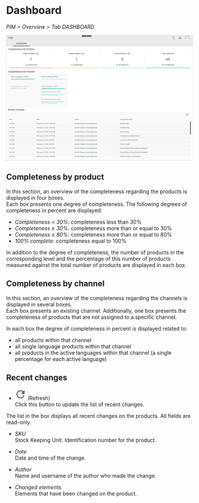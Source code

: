 # Dashboard
*PIM > Overview > Tab DASHBOARD*

![Dashboard](../../Assets/Screenshots/PIM/Overview/Dashboard.png "[Dashboard]")

## Completeness by product

In this section, an overview of the completeness regarding the products is displayed in four boxes.   
Each box presents one degree of completeness. The following degrees of completeness in percent are displayed:
- *Completeness < 30%*: completeness less than 30%
- *Completeness ≥ 30%*: completeness more than or equal to 30%
- *Completeness ≥ 80%*: completeness more than or equal to 80%
- *100% complete*: completeness equal to 100%

In addition to the degree of completeness, the number of products in the corresponding level and the percentage of this number of products measured against the total number of products are displayed in each box.


## Completeness by channel

In this section, an overview of the completeness regarding the channels is displayed in several boxes.    
Each box presents an existing channel. Additionally, one box presents the completeness of products that are not assigned to a specific channel.

In each box the degree of completeness in percent is displayed related to:
- all products within that channel
- all single language products within that channel
- all products in the active languages within that channel (a single percentage for each active language)


## Recent changes

- ![Refresh](../../Assets/Icons/Refresh01.png "[Refresh]") (Refresh)    
  Click this button to update the list of recent changes.

The list in the box displays all recent changes on the products. All fields are read-only.

- *SKU*  
  Stock Keeping Unit. Identification number for the product.  

- *Date*  
  Date and time of the change.  

- *Author*   
  Name and username of the author who made the change.

- *Changed elements*   
  Elements that have been changed on the product.
